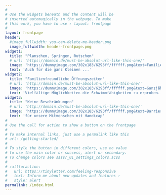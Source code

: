 ```yaml
---
#
# Use the widgets beneath and the content will be
# inserted automagically in the webpage. To make
# this work, you have to use › layout: frontpage
#
layout: frontpage
header:
  #image_fullwidth: you-can-delete-me-header.png
  image_fullwidth: header-frontpage.png
widget1:
  title: "Planschen, Springen, Rutschen"
  # url: 'https://domain.de/must-be-absolut-url-like-this-one/'
  image: 'https://dummyimage.com/302x183/6293ff/ffffff.png&text=Familienbad'
  text: 'Auch für die ganz Kleinen ...'
widget2:
  title: "Familienfreundliche Öffnungszeiten"
  # url: 'http://domain.de/must-be-absolut-url-like-this-one/'
  image: 'https://dummyimage.com/302x183/6293ff/ffffff.png&text=Ganzjährig'
  text: 'Vielfältige Möglichkeiten die Schwimmfähigkeiten zu erproben...'
widget3:
  title: "Keine Beschränkungen"
  # url: 'http://domain.de/must-be-absolut-url-like-this-one/'
  image: 'https://dummyimage.com/302x183/6293ff/ffffff.png&text=Barrierefrei'
  text: 'für unsere Mitmenschen mit Handicap'
#
# Use the call for action to show a button on the frontpage
#
# To make internal links, just use a permalink like this
# url: /getting-started/
#
# To style the button in different colors, use no value
# to use the main color or success, alert or secondary.
# To change colors see sass/_01_settings_colors.scss
#
# callforaction:
#   url: https://tinyletter.com/feeling-responsive
#   text: Inform me about new updates and features ›
#   style: alert
permalink: /index.html
---
```

